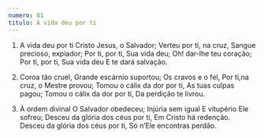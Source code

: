 ```yaml
---
numero: 81
titulo: A vida deu por ti
---
```

1. A vida deu por ti
   Cristo Jesus, o Salvador;
   Verteu por ti, na cruz,
   Sangue precioso, expiador;
   Por ti, por ti, Sua vida deu;
   Oh! dar-lhe teu coração;
   Por ti, por ti, Sua vida deu
   E te dará salvação.

2. Coroa tão cruel,
   Grande escárnio suportou;
   Os cravos e o fel,
   Por ti,na cruz, o Mestre provou;
   Tomou o cálix da dor por ti,
   As tuas culpas pagou;
   Tomou o cálix da dor por ti,
   Da perdição te livrou.

3. À ordem divinal
   O Salvador obedeceu;
   Injúria sem igual
   E vitupério Ele sofreu;
   Desceu da glória dos céus por ti,
   Em Cristo há redenção.
   Desceu da glória dos céus por ti,
   Só n’Ele encontras perdão.
